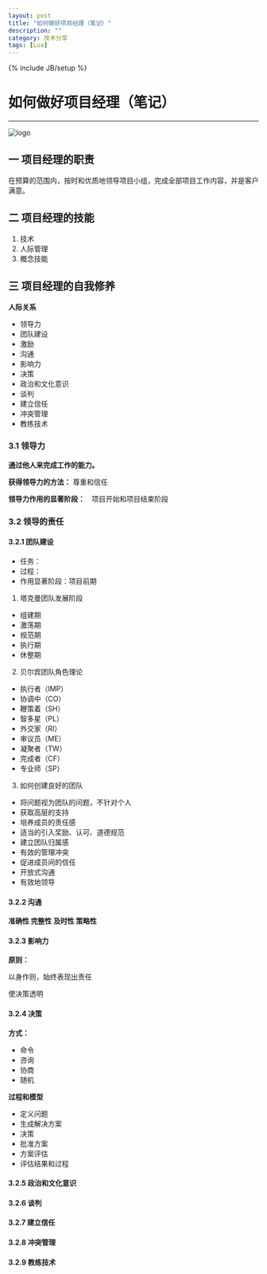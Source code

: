```yaml
---
layout: post
title: "如何做好项目经理（笔记）"
description: ""
category: 技术分享
tags: [Lua]
---
```

{% include JB/setup %}
# 如何做好项目经理（笔记）
---

![](img/logo.png "logo")

## 一 项目经理的职责

在预算的范围内，按时和优质地领导项目小组，完成全部项目工作内容，并是客户满意。


## 二 项目经理的技能

1. 技术
2. 人际管理
3. 概念技能

## 三 项目经理的自我修养

**人际关系**

- 领导力
- 团队建设
- 激励
- 沟通
- 影响力
- 决策
- 政治和文化意识
- 谈判
- 建立信任
- 冲突管理
- 教练技术

### 3.1 领导力

**通过他人来完成工作的能力。** 

**获得领导力的方法：** 尊重和信任

**领导力作用的显著阶段：**　项目开始和项目结束阶段

### 3.2 领导的责任

#### 3.2.1 团队建设

- 任务：
- 过程：
- 作用显著阶段：项目前期

1. 塔克曼团队发展阶段

 - 组建期
 - 激荡期
 - 规范期
 - 执行期
 - 休整期

2. 贝尔宾团队角色理论

 - 执行者（IMP）
 - 协调中（CO）
 - 鞭策着（SH）
 - 智多星（PL）
 - 外交家（RI）
 - 审议员（ME）
 - 凝聚者（TW）
 - 完成者（CF）
 - 专业师（SP）

3. 如何创建良好的团队

 - 将问题视为团队的问题，不针对个人
 - 获取高层的支持
 - 培养成员的责任感
 - 适当的引入奖励、认可、道德规范
 - 建立团队归属感
 - 有效的管理冲突
 - 促进成员间的信任
 - 开放式沟通
 - 有效地领导

#### 3.2.2 沟通

**准确性 完整性 及时性 策略性**

#### 3.2.3 影响力

**原则：**

以身作则，始终表现出责任

使决策透明

#### 3.2.4 决策

**方式：**

- 命令
- 咨询
- 协商
- 随机

**过程和模型**

- 定义问题
- 生成解决方案
- 决策
- 批准方案
- 方案评估
- 评估结果和过程

#### 3.2.5 政治和文化意识

#### 3.2.6 谈判

#### 3.2.7 建立信任

#### 3.2.8 冲突管理

#### 3.2.9 教练技术


